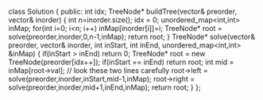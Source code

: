 class Solution {
public:
int idx;
TreeNode* buildTree(vector<int>& preorder, vector<int>& inorder)
{
int n=inorder.size();
idx = 0;
unordered_map<int,int> inMap;
for(int i=0; i<n; i++) inMap[inorder[i]]=i;
TreeNode* root = solve(preorder,inorder,0,n-1,inMap);
return root;
}
TreeNode* solve(vector<int>& preorder, vector<int>& inorder, int inStart, int inEnd, unordered_map<int,int> &inMap)
{
if(inStart > inEnd) return 0;
TreeNode* root = new TreeNode(preorder[idx++]);
if(inStart == inEnd) return root;
int mid = inMap[root->val];
// look these two lines carefully
root->left = solve(preorder,inorder,inStart,mid-1,inMap);
root->right = solve(preorder,inorder,mid+1,inEnd,inMap);
return root;
}
};